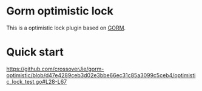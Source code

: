 # Gorm optimistic lock
This is a optimistic lock plugin based on [GORM](https://github.com/go-gorm/gorm).

# Quick start

https://github.com/crossoverJie/gorm-optimistic/blob/d47e4289ceb3d02e3bbe66ec31c85a3099c5ceb4/optimistic_lock_test.go#L28-L67

